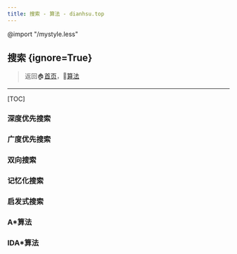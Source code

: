 ```yaml
---
title: 搜索 - 算法 - dianhsu.top
---
```

@import "/mystyle.less"
## 搜索 {ignore=True}
> 返回:house:[首页](../../index.html)，:rocket:[算法](../index.html)


-----------------------------------


[TOC]

### 深度优先搜索

### 广度优先搜索

### 双向搜索

### 记忆化搜索

### 启发式搜索

### A*算法

### IDA*算法
